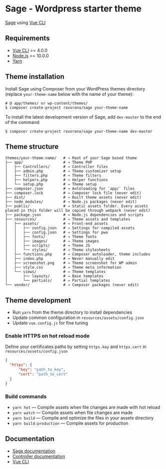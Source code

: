 # Sage - Wordpress starter theme

[Sage](https://roots.io/sage/) using [Vue CLI](https://cli.vuejs.org/)

## Requirements

* [Vue CLI](https://cli.vuejs.org/) >= 4.0.0
* [Node.js](http://nodejs.org/) >= 10.0.0
* [Yarn](https://yarnpkg.com/en/docs/install)

## Theme installation

Install Sage using Composer from your WordPress themes directory (replace `your-theme-name` below with the name of your theme):

```shell
# @ app/themes/ or wp-content/themes/
$ composer create-project ravorona/sage your-theme-name
```

To install the latest development version of Sage, add `dev-master` to the end of the command:

```shell
$ composer create-project ravorona/sage your-theme-name dev-master
```

## Theme structure

```shell
themes/your-theme-name/   # → Root of your Sage based theme
├── app/                  # → Theme PHP
│   ├── Controllers/      # → Controller files
│   ├── admin.php         # → Theme customizer setup
│   ├── filters.php       # → Theme filters
│   ├── helpers.php       # → Helper functions
│   └── setup.php         # → Theme setup
├── composer.json         # → Autoloading for `app/` files
├── composer.lock         # → Composer lock file (never edit)
├── dist/                 # → Built theme assets (never edit)
├── node_modules/         # → Node.js packages (never edit)
├── public/               # → Static assets folder. Every assets placed in this folder will be copied through webpack (never edit)
├── package.json          # → Node.js dependencies and scripts
├── resources/            # → Theme assets and templates
│   ├── assets/           # → Front-end assets
│   │   ├── config.json   # → Settings for compiled assets
│   │   ├── config.json   # → Settings for pwa
│   │   ├── fonts/        # → Theme fonts
│   │   ├── images/       # → Theme images
│   │   ├── scripts/      # → Theme JS
│   │   └── styles/       # → Theme stylesheets
│   ├── functions.php     # → Composer autoloader, theme includes
│   ├── index.php         # → Never manually edit
│   ├── screenshot.png    # → Theme screenshot for WP admin
│   ├── style.css         # → Theme meta information
│   └── views/            # → Theme templates
│       ├── layouts/      # → Base templates
│       └── partials/     # → Partial templates
└── vendor/               # → Composer packages (never edit)
```

## Theme development

* Run `yarn` from the theme directory to install dependencies
* Update common configuration in `resources/assets/config.json`
* Update `vue.config.js` for fine tuning

### Enable HTTPS on hot reload mode

Define your certificates paths by setting `https.key` and `https.cert` in `resources/assets/config.json`

```json
{
  "https": {
      "key": "path_to_key",
      "cert": "path_to_cert"
  }
}
```

### Build commands

* `yarn hot` — Compile assets when file changes are made with hot reload
* `yarn watch` — Compile assets when file changes are made
* `yarn build` — Compile and optimize the files in your assets directory
* `yarn build:production` — Compile assets for production

## Documentation

* [Sage documentation](https://roots.io/sage/docs/)
* [Controller documentation](https://github.com/soberwp/controller#usage)
* [Vue CLI](https://cli.vuejs.org/config/#global-cli-config)
